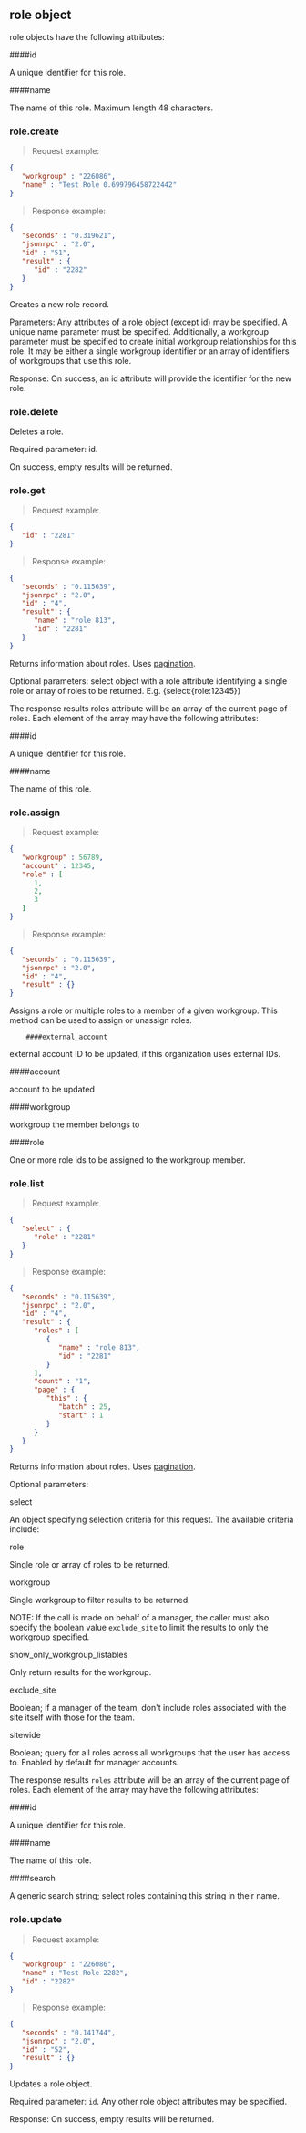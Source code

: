 ## role object

role objects have the following attributes:

####id

A unique identifier for this role.

####name

The name of this role. Maximum length 48 characters.

### role.create

> Request example:

```JSON
{
   "workgroup" : "226086",
   "name" : "Test Role 0.699796458722442"
}
```

> Response example:

```JSON
{
   "seconds" : "0.319621",
   "jsonrpc" : "2.0",
   "id" : "51",
   "result" : {
      "id" : "2282"
   }
}
```

<span class="tryit" id="role-create-tryit"></span>
Creates a new role record.

Parameters: Any attributes of a role object (except id) may be specified. A unique name parameter must be specified. Additionally, a workgroup parameter must be specified to create initial workgroup relationships for this role. It may be either a single workgroup identifier or an array of identifiers of workgroups that use this role.

Response: On success, an id attribute will provide the identifier for the new role.

### role.delete

<span class="tryit" id="role-delete-tryit"></span>
Deletes a role.

Required parameter: id.

On success, empty results will be returned.

### role.get

> Request example:

```JSON
{
   "id" : "2281"
}
```

> Response example:

```JSON
{
   "seconds" : "0.115639",
   "jsonrpc" : "2.0",
   "id" : "4",
   "result" : {
      "name" : "role 813",
      "id" : "2281"
   }
}
```

<span class="tryit" id="role-get-tryit"></span>
Returns information about roles. Uses [pagination](#pagination).

Optional parameters: select object with a role attribute identifying a single role or array of roles to be returned. E.g. {select:{role:12345}}

The response results roles attribute will be an array of the current page of roles. Each element of the array may have the following attributes:

####id

A unique identifier for this role.

####name

The name of this role.

### role.assign

> Request example:

```JSON
{
   "workgroup" : 56789,
   "account" : 12345,
   "role" : [
      1,
      2,
      3
   ]
}
```

> Response example:

```JSON
{
   "seconds" : "0.115639",
   "jsonrpc" : "2.0",
   "id" : "4",
   "result" : {}
}
```

<span class="tryit" id="role-assign-tryit"></span>
Assigns a role or multiple roles to a member of a given workgroup. This method can be used to assign or unassign roles.

        ####external_account

external account ID to be updated, if this organization uses external IDs.

####account

account to be updated

####workgroup

workgroup the member belongs to

####role

One or more role ids to be assigned to the workgroup member.

### role.list

> Request example:

```JSON
{
   "select" : {
      "role" : "2281"
   }
}
```

> Response example:

```JSON
{
   "seconds" : "0.115639",
   "jsonrpc" : "2.0",
   "id" : "4",
   "result" : {
      "roles" : [
         {
            "name" : "role 813",
            "id" : "2281"
         }
      ],
      "count" : "1",
      "page" : {
         "this" : {
            "batch" : 25,
            "start" : 1
         }
      }
   }
}
```

<span class="tryit" id="role-list-tryit"></span>
Returns information about roles. Uses [pagination](#pagination).

Optional parameters:

select

An object specifying selection criteria for this request.  The available criteria include:

role

Single role or array of roles to be returned.

workgroup

Single workgroup to filter results to be returned.

NOTE: If the call is made on behalf of a manager, the caller must also specify the boolean value `exclude_site` to limit the results to only the workgroup specified.

show_only_workgroup_listables

Only return results for the workgroup.

exclude_site

Boolean; if a manager of the team, don't include roles associated with the site itself with those for the team.

sitewide

Boolean; query for all roles across all workgroups that the user has access to. Enabled by default for manager accounts.

The response results `roles` attribute will be an array of the current page of roles. Each element of the array may have the following attributes:

####id

A unique identifier for this role.

####name

The name of this role.

####search

A generic search string; select roles containing this string in their name.

### role.update

> Request example:

```JSON
{
   "workgroup" : "226086",
   "name" : "Test Role 2282",
   "id" : "2282"
}
```

> Response example:

```JSON
{
   "seconds" : "0.141744",
   "jsonrpc" : "2.0",
   "id" : "52",
   "result" : {}
}
```

<span class="tryit" id="role-update-tryit"></span>
Updates a role object.

Required parameter: `id`. Any other role object attributes may be specified.

Response: On success, empty results will be returned.

